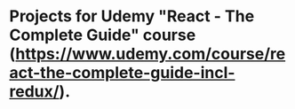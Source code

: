 # Projects for Udemy "React - The Complete Guide" course (https://www.udemy.com/course/react-the-complete-guide-incl-redux/).
